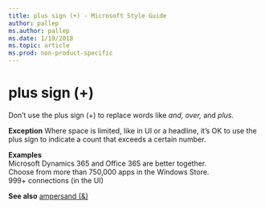 ```yaml
---
title: plus sign (+) - Microsoft Style Guide
author: pallep
ms.author: pallep
ms.date: 1/19/2018
ms.topic: article
ms.prod: non-product-specific
---
```


# plus sign (+)

Don’t use the plus sign (+) to replace words like *and, over,* and *plus.*

**Exception** Where space is limited, like in UI or a headline, it’s OK to use the
plus sign to indicate a count that exceeds a certain number.

**Examples**  
Microsoft Dynamics 365 and Office 365 are better together.  
Choose from more than 750,000 apps in the Windows Store.  
999+ connections (in the UI) 

**See also** [ampersand (&)](/style-guide/a-z-word-list-term-collections/a/ampersand)
